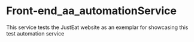 # Front-end_aa_automationService
This service tests the JustEat website as an exemplar for showcasing this test automation service
